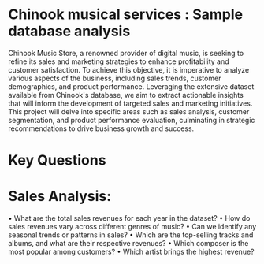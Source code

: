 # Chinook musical services : Sample database analysis

Chinook Music Store, a renowned provider of digital music, is seeking to refine its sales and marketing strategies to enhance profitability and customer satisfaction. To achieve this objective, it is imperative to analyze various aspects of the business, including sales trends, customer demographics, and product performance. Leveraging the extensive dataset available from Chinook's database, we aim to extract actionable insights that will inform the development of targeted sales and marketing initiatives. This project will delve into specific areas such as sales analysis, customer segmentation, and product performance evaluation, culminating in strategic recommendations to drive business growth and success.

<h1>Key Questions</h1>

# Sales Analysis:

•	What are the total sales revenues for each year in the dataset?
•	How do sales revenues vary across different genres of music?
•	Can we identify any seasonal trends or patterns in sales?
•	Which are the top-selling tracks and albums, and what are their respective revenues?
•	Which composer is the most popular among customers?
•	Which artist brings the highest revenue?
